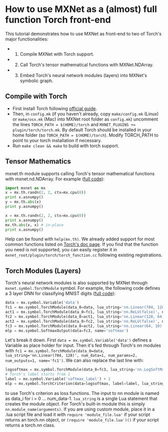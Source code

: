 # How to use MXNet as a (almost) full function Torch front-end

This tutorial demonstrates how to use MXNet as front-end to two of Torch's major functionalities:

* 1) Compile MXNet with Torch support.

* 2) Call Torch's tensor mathematical functions with MXNet.NDArray.

* 3) Embed Torch's neural network modules (layers) into MXNet's symbolic graph.

## Compile with Torch
* First install Torch following [official guide](http://torch.ch/docs/getting-started.html).
* Then, in `config.mk` (if you haven't already, copy `make/config.mk` (Linux) or `make/osx.mk` (Mac) into MXNet root folder as `config.mk`) uncomment the lines `TORCH_PATH = $(HOME)/torch` and `MXNET_PLUGINS += plugin/torch/torch.mk`. By default Torch should be installed in your home folder (so `TORCH_PATH = $(HOME)/torch`). Modify TORCH_PATH to point to your torch installation if necessary. 
* Run `make clean && make` to build with torch support.

## Tensor Mathematics
mxnet.th module supports calling Torch's tensor mathematical functions with mxnet.nd.NDArray. For example ([full code](https://github.com/dmlc/mxnet/blob/master/example/torch/torch_function.py)):
```Python
import mxnet as mx
x = mx.th.randn(2, 2, ctx=mx.cpu(0))
print x.asnumpy()
y = mx.th.abs(x)
print y.asnumpy()

x = mx.th.randn(2, 2, ctx=mx.cpu(0))
print x.asnumpy()
mx.th.abs(x, x) # in-place
print x.asnumpy()
```
Help can be found with `help(mx.th)`. 
We already added support for most common functions listed on [Torch's doc page](https://github.com/torch/torch7/blob/master/doc/maths.md). 
If you find that the function you need is not supported, you can easily register it in `mxnet_root/plugin/torch/torch_function.cc` following existing registrations.

## Torch Modules (Layers)
Torch's neural network modules is also supported by MXNet through `mxnet.symbol.TorchModule` symbol.
For example, the following code defines a 3 layer DNN for classifying MNIST digits ([full code](https://github.com/dmlc/mxnet/blob/master/example/torch/torch_module.py)):
```Python
data = mx.symbol.Variable('data')
fc1 = mx.symbol.TorchModule(data_0=data, lua_string='nn.Linear(784, 128)', num_data=1, num_params=2, num_outputs=1, name='fc1')
act1 = mx.symbol.TorchModule(data_0=fc1, lua_string='nn.ReLU(false)', num_data=1, num_params=0, num_outputs=1, name='relu1')
fc2 = mx.symbol.TorchModule(data_0=act1, lua_string='nn.Linear(128, 64)', num_data=1, num_params=2, num_outputs=1, name='fc2')
act2 = mx.symbol.TorchModule(data_0=fc2, lua_string='nn.ReLU(false)', num_data=1, num_params=0, num_outputs=1, name='relu2')
fc3 = mx.symbol.TorchModule(data_0=act2, lua_string='nn.Linear(64, 10)', num_data=1, num_params=2, num_outputs=1, name='fc3')
mlp = mx.symbol.SoftmaxOutput(data=fc3, name='softmax')
```
Let's break it down. First `data = mx.symbol.Variable('data')` defines a Variable as place holder for input.
Then it's fed through Torch's nn modules with `fc1 = mx.symbol.TorchModule(data_0=data, lua_string='nn.Linear(784, 128)', num_data=1, num_params=2, num_outputs=1, name='fc1')`.
We can also replace the last line with:
```Python
logsoftmax = mx.symbol.TorchModule(data_0=fc3, lua_string='nn.LogSoftMax()', num_data=1, num_params=0, num_outputs=1, name='logsoftmax')
# Torch's label starts from 1
label = mx.symbol.Variable('softmax_label') + 1
mlp = mx.symbol.TorchCriterion(data=logsoftmax, label=label, lua_string='nn.ClassNLLCriterion()', name='softmax')
```
to use Torch's criterion as loss functions.
The input to nn module is named as data_i for i = 0 ... num_data-1. `lua_string` is a single Lua statement that creates the module object.
For Torch's built-in module this is simply `nn.module_name(arguments)`.
If you are using custom module, place it in a .lua script file and load it with `require 'module_file.lua'` if your script returns an torch.nn object, or `(require 'module_file.lua')()` if your script returns a torch.nn class.

